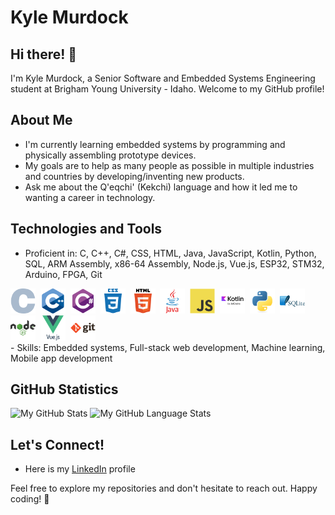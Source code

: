 # Kyle Murdock

## Hi there! 👋

I'm Kyle Murdock, a Senior Software and Embedded Systems Engineering student at Brigham Young University - Idaho. Welcome to my GitHub profile!

## About Me

- I'm currently learning embedded systems by programming and physically assembling prototype devices.
- My goals are to help as many people as possible in multiple industries and countries by developing/inventing new products.
- Ask me about the Q'eqchi' (Kekchi) language and how it led me to wanting a career in technology.

## Technologies and Tools

- Proficient in: C, C++, C#, CSS, HTML, Java, JavaScript, Kotlin, Python, SQL, ARM Assembly, x86-64 Assembly, Node.js, Vue.js, ESP32, STM32, Arduino, FPGA, Git
<div>
    <img src="https://github.com/devicons/devicon/blob/master/icons/c/c-original.svg" title="C" alt="C" width="40" height="40"/>&nbsp;
    <img src="https://github.com/devicons/devicon/blob/master/icons/cplusplus/cplusplus-original.svg" title="CPlusPlus" alt="CPlusPlus" width="40" height="40"/>&nbsp;
    <img src="https://github.com/devicons/devicon/blob/master/icons/csharp/csharp-original.svg" title="CSharp" alt="CSharp" width="40" height="40"/>&nbsp;
    <img src="https://github.com/devicons/devicon/blob/master/icons/css3/css3-plain-wordmark.svg"  title="CSS3" alt="CSS" width="40" height="40"/>&nbsp;
    <img src="https://github.com/devicons/devicon/blob/master/icons/html5/html5-original-wordmark.svg" title="HTML5" alt="HTML" width="40" height="40"/>&nbsp;
    <img src="https://github.com/devicons/devicon/blob/master/icons/java/java-original-wordmark.svg" title="Java" alt="Java" width="40" height="40"/>&nbsp;
    <img src="https://github.com/devicons/devicon/blob/master/icons/javascript/javascript-original.svg" title="JavaScript" alt="JavaScript" width="40" height="40"/>&nbsp;
    <img src="https://github.com/devicons/devicon/blob/master/icons/kotlin/kotlin-original-wordmark.svg" title="Kotlin" alt="Kotlin" width="40" height="40"/>&nbsp;
    <img src="https://github.com/devicons/devicon/blob/master/icons/python/python-original.svg" title="Python" alt="Python" width="40" height="40"/>&nbsp;
    <img src="https://github.com/devicons/devicon/blob/master/icons/sqlite/sqlite-original-wordmark.svg" title="SQLite" alt="SQL" width="40" height="40"/>&nbsp;
    <img src="https://github.com/devicons/devicon/blob/master/icons/nodejs/nodejs-original-wordmark.svg" title="NodeJS" alt="NodeJS" width="40" height="40"/>&nbsp;
    <img src="https://github.com/devicons/devicon/blob/master/icons/vuejs/vuejs-original-wordmark.svg" title="VueJS" alt="VueJS" width="40" height="40"/>&nbsp;
    <img src="https://github.com/devicons/devicon/blob/master/icons/git/git-original-wordmark.svg" title="Git" **alt="Git" width="40" height="40"/>
</div>
- Skills: Embedded systems, Full-stack web development, Machine learning, Mobile app development 

## GitHub Statistics

![My GitHub Stats](https://github-readme-stats.vercel.app/api/?username=kylemur&count_private=true&theme=tokyonight&showicons=true)
![My GitHub Language Stats](https://github-readme-stats.vercel.app/api/top-langs/?username=kylemur&langs_count=5&theme=tokyonight)


## Let's Connect!

- Here is my [LinkedIn](https://www.linkedin.com/in/kyle-murdock-byui/) profile

Feel free to explore my repositories and don't hesitate to reach out. Happy coding! 🚀

<!--
**kylemur/kylemur** is a ✨ _special_ ✨ repository because its `README.md` (this file) appears on your GitHub profile.

Here are some ideas to get you started:

- 🔭 I’m currently working on ...
- 🌱 I’m currently learning ...
- 👯 I’m looking to collaborate on ...
- 🤔 I’m looking for help with ...
- 💬 Ask me about ...
- 📫 How to reach me: ...
- 😄 Pronouns: ...
- ⚡ Fun fact: ...
-->

